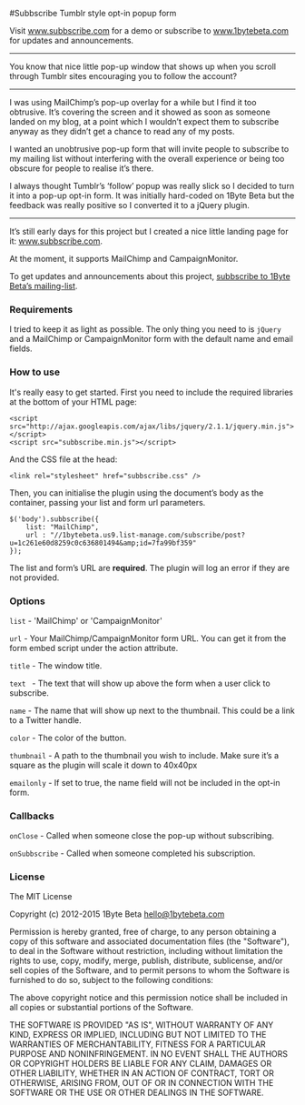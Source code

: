 #Subbscribe
Tumblr style opt-in popup form

Visit www.subbscribe.com for a demo or subscribe to www.1bytebeta.com for updates and announcements.

- - -

You know that nice little pop-up window that shows up when you scroll through Tumblr sites encouraging you to follow the account?

- - -

I was using MailChimp’s pop-up overlay for a while but I find it too obtrusive. It’s covering the screen and it showed as soon as someone landed on my blog, at a point which I wouldn’t expect them to subscribe anyway as they didn’t get a chance to read any of my posts.

I wanted an unobtrusive pop-up form that will invite people to subscribe to my mailing list without interfering with the overall experience or being too obscure for people to realise it’s there.

I always thought Tumblr’s ‘follow’ popup was really slick so I decided to turn it into a pop-up opt-in form. It was initially hard-coded on 1Byte Beta but the feedback was really positive so I converted it to a jQuery plugin.

- - -

It’s still early days for this project but I created a nice little landing page for it: www.subbscribe.com. 

At the moment, it supports MailChimp and CampaignMonitor.

To get updates and announcements about this project, [subbscribe to 1Byte Beta’s mailing-list](http://www.1bytebeta.com).

### Requirements

I tried to keep it as light as possible. The only thing you need to is `jQuery` and a MailChimp or CampaignMonitor form with  the default name and email fields.

### How to use

It's really easy to get started. First you need to include the required libraries at the bottom of your HTML page:

```
<script src="http://ajax.googleapis.com/ajax/libs/jquery/2.1.1/jquery.min.js"></script>
<script src="subbscribe.min.js"></script>
```

And the CSS file at the head:

```
<link rel="stylesheet" href="subbscribe.css" />
```

Then, you can initialise the plugin using the document’s body as the container, passing your list and form url parameters.

```
$('body').subbscribe({
    list: "MailChimp",
    url : "//1bytebeta.us9.list-manage.com/subscribe/post?u=1c261e60d8259c0c636801494&amp;id=7fa99bf359"
});
```

The list and form’s URL are **required**. The plugin will log an error if they are not provided.

### Options

`list` - 'MailChimp' or 'CampaignMonitor'

`url` - Your MailChimp/CampaignMonitor form URL. You can get it from the form embed script under the action attribute.

`title` - The window title.

`text ` - The text that will show up above the form when a user click to subscribe.

`name` - The name that will show up next to the thumbnail. This could be a link to a Twitter handle.

`color` - The color of the button.

`thumbnail` - A path to the thumbnail you wish to include. Make sure it’s a square as the plugin will scale it down to 40x40px

`emailonly` - If set to true, the name field will not be included in the opt-in form.

### Callbacks

`onClose` - Called when someone close the pop-up without subscribing.

`onSubbscribe` - Called when someone completed his subscription.

### License

The MIT License

Copyright (c) 2012-2015 1Byte Beta hello@1bytebeta.com

Permission is hereby granted, free of charge, to any person obtaining a copy of this software and associated documentation files (the "Software"), to deal in the Software without restriction, including without limitation the rights to use, copy, modify, merge, publish, distribute, sublicense, and/or sell copies of the Software, and to permit persons to whom the Software is furnished to do so, subject to the following conditions:

The above copyright notice and this permission notice shall be included in all copies or substantial portions of the Software.

THE SOFTWARE IS PROVIDED "AS IS", WITHOUT WARRANTY OF ANY KIND, EXPRESS OR IMPLIED, INCLUDING BUT NOT LIMITED TO THE WARRANTIES OF MERCHANTABILITY, FITNESS FOR A PARTICULAR PURPOSE AND NONINFRINGEMENT. IN NO EVENT SHALL THE AUTHORS OR COPYRIGHT HOLDERS BE LIABLE FOR ANY CLAIM, DAMAGES OR OTHER LIABILITY, WHETHER IN AN ACTION OF CONTRACT, TORT OR OTHERWISE, ARISING FROM, OUT OF OR IN CONNECTION WITH THE SOFTWARE OR THE USE OR OTHER DEALINGS IN THE SOFTWARE.
